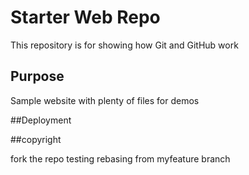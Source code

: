 # Starter Web Repo

This repository is for showing how Git and GitHub work

## Purpose

Sample website with plenty of files for demos

##Deployment

##copyright

fork the repo
testing rebasing
from myfeature branch

